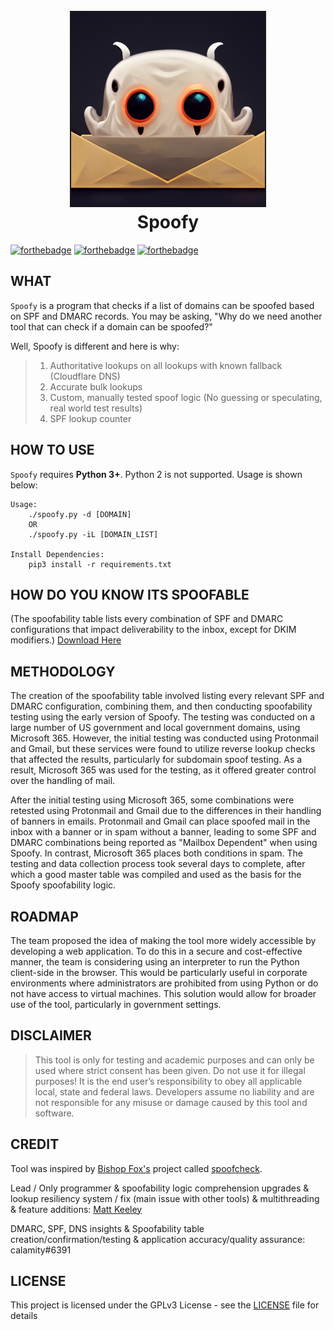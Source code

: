 <h1 align="center">
<br>
<img src=/files/Spoofy.png height="310" border="2px solid #555">
<br>
Spoofy
</h1>


[![forthebadge](https://forthebadge.com/images/badges/made-with-python.svg)](https://www.python.org/)
[![forthebadge](https://forthebadge.com/images/badges/contains-tasty-spaghetti-code.svg)](https://www.thewholesomedish.com/spaghetti/)
[![forthebadge](https://forthebadge.com/images/badges/it-works-why.svg)](https://www.youtube.com/watch?v=kyti25ol438)

## WHAT
`Spoofy` is a program that checks if a list of domains can be spoofed based on SPF and DMARC records. You may be asking, "Why do we need another tool that can check if a domain can be spoofed?"

Well, Spoofy is different and here is why:
> 1. Authoritative lookups on all lookups with known fallback (Cloudflare DNS)
> 2. Accurate bulk lookups
> 3. Custom, manually tested spoof logic (No guessing or speculating, real world test results) 
> 4. SPF lookup counter

## HOW TO USE
`Spoofy` requires **Python 3+**. Python 2 is not supported. Usage is shown below:

```console
Usage:
    ./spoofy.py -d [DOMAIN]
    OR
    ./spoofy.py -iL [DOMAIN_LIST]
    
Install Dependencies:
    pip3 install -r requirements.txt
```

## HOW DO YOU KNOW ITS SPOOFABLE
(The spoofability table lists every combination of SPF and DMARC configurations that impact deliverability to the inbox, except for DKIM modifiers.)
[Download Here](/files/Master_Table.xlsx)

## METHODOLOGY 
The creation of the spoofability table involved listing every relevant SPF and DMARC configuration, combining them, and then conducting spoofability testing using the early version of Spoofy. The testing was conducted on a large number of US government and local government domains, using Microsoft 365. However, the initial testing was conducted using Protonmail and Gmail, but these services were found to utilize reverse lookup checks that affected the results, particularly for subdomain spoof testing. As a result, Microsoft 365 was used for the testing, as it offered greater control over the handling of mail.

After the initial testing using Microsoft 365, some combinations were retested using Protonmail and Gmail due to the differences in their handling of banners in emails. Protonmail and Gmail can place spoofed mail in the inbox with a banner or in spam without a banner, leading to some SPF and DMARC combinations being reported as "Mailbox Dependent" when using Spoofy. In contrast, Microsoft 365 places both conditions in spam. The testing and data collection process took several days to complete, after which a good master table was compiled and used as the basis for the Spoofy spoofability logic.


## ROADMAP
The team proposed the idea of making the tool more widely accessible by developing a web application. To do this in a secure and cost-effective manner, the team is considering using an interpreter to run the Python client-side in the browser. This would be particularly useful in corporate environments where administrators are prohibited from using Python or do not have access to virtual machines. This solution would allow for broader use of the tool, particularly in government settings.


## DISCLAIMER

> This tool is only for testing and academic purposes and can only be used where
> strict consent has been given. Do not use it for illegal purposes! It is the
> end user’s responsibility to obey all applicable local, state and federal laws.
> Developers assume no liability and are not responsible for any misuse or damage
> caused by this tool and software.

## CREDIT
Tool was inspired by [Bishop Fox's](https://github.com/BishopFox/) project called [spoofcheck](https://github.com/BishopFox/spoofcheck/).

Lead / Only programmer & spoofability logic comprehension upgrades & lookup resiliency system / fix (main issue with other tools) & multithreading & feature additions: [Matt Keeley](https://github.com/MattKeeley/)

DMARC, SPF, DNS insights & Spoofability table creation/confirmation/testing & application accuracy/quality assurance: calamity#6391



## LICENSE

This project is licensed under the GPLv3 License - see the [LICENSE](LICENSE)
file for details
